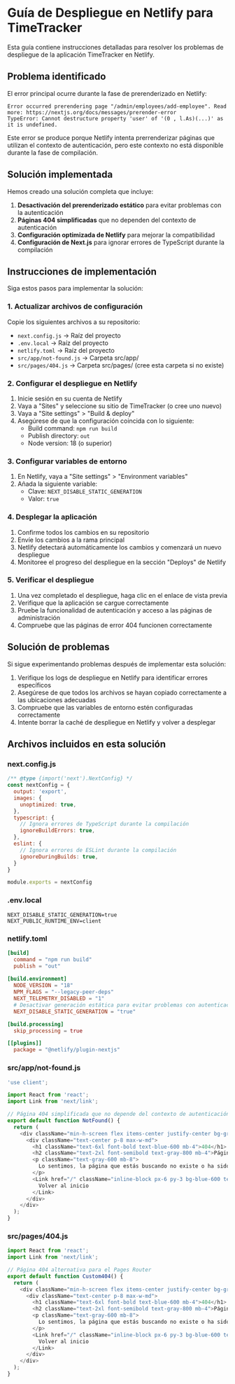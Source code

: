 # Guía de Despliegue en Netlify para TimeTracker

Esta guía contiene instrucciones detalladas para resolver los problemas de despliegue de la aplicación TimeTracker en Netlify.

## Problema identificado

El error principal ocurre durante la fase de prerenderizado en Netlify:

```
Error occurred prerendering page "/admin/employees/add-employee". Read more: https://nextjs.org/docs/messages/prerender-error
TypeError: Cannot destructure property 'user' of '(0 , l.As)(...)' as it is undefined.
```

Este error se produce porque Netlify intenta prerrenderizar páginas que utilizan el contexto de autenticación, pero este contexto no está disponible durante la fase de compilación.

## Solución implementada

Hemos creado una solución completa que incluye:

1. **Desactivación del prerenderizado estático** para evitar problemas con la autenticación
2. **Páginas 404 simplificadas** que no dependen del contexto de autenticación
3. **Configuración optimizada de Netlify** para mejorar la compatibilidad
4. **Configuración de Next.js** para ignorar errores de TypeScript durante la compilación

## Instrucciones de implementación

Siga estos pasos para implementar la solución:

### 1. Actualizar archivos de configuración

Copie los siguientes archivos a su repositorio:

- `next.config.js` → Raíz del proyecto
- `.env.local` → Raíz del proyecto
- `netlify.toml` → Raíz del proyecto
- `src/app/not-found.js` → Carpeta src/app/
- `src/pages/404.js` → Carpeta src/pages/ (cree esta carpeta si no existe)

### 2. Configurar el despliegue en Netlify

1. Inicie sesión en su cuenta de Netlify
2. Vaya a "Sites" y seleccione su sitio de TimeTracker (o cree uno nuevo)
3. Vaya a "Site settings" > "Build & deploy"
4. Asegúrese de que la configuración coincida con lo siguiente:
   - Build command: `npm run build`
   - Publish directory: `out`
   - Node version: 18 (o superior)

### 3. Configurar variables de entorno

1. En Netlify, vaya a "Site settings" > "Environment variables"
2. Añada la siguiente variable:
   - Clave: `NEXT_DISABLE_STATIC_GENERATION`
   - Valor: `true`

### 4. Desplegar la aplicación

1. Confirme todos los cambios en su repositorio
2. Envíe los cambios a la rama principal
3. Netlify detectará automáticamente los cambios y comenzará un nuevo despliegue
4. Monitoree el progreso del despliegue en la sección "Deploys" de Netlify

### 5. Verificar el despliegue

1. Una vez completado el despliegue, haga clic en el enlace de vista previa
2. Verifique que la aplicación se cargue correctamente
3. Pruebe la funcionalidad de autenticación y acceso a las páginas de administración
4. Compruebe que las páginas de error 404 funcionen correctamente

## Solución de problemas

Si sigue experimentando problemas después de implementar esta solución:

1. Verifique los logs de despliegue en Netlify para identificar errores específicos
2. Asegúrese de que todos los archivos se hayan copiado correctamente a las ubicaciones adecuadas
3. Compruebe que las variables de entorno estén configuradas correctamente
4. Intente borrar la caché de despliegue en Netlify y volver a desplegar

## Archivos incluidos en esta solución

### next.config.js
```javascript
/** @type {import('next').NextConfig} */
const nextConfig = {
  output: 'export',
  images: {
    unoptimized: true,
  },
  typescript: {
    // Ignora errores de TypeScript durante la compilación
    ignoreBuildErrors: true,
  },
  eslint: {
    // Ignora errores de ESLint durante la compilación
    ignoreDuringBuilds: true,
  }
}

module.exports = nextConfig
```

### .env.local
```
NEXT_DISABLE_STATIC_GENERATION=true
NEXT_PUBLIC_RUNTIME_ENV=client
```

### netlify.toml
```toml
[build]
  command = "npm run build"
  publish = "out"
  
[build.environment]
  NODE_VERSION = "18"
  NPM_FLAGS = "--legacy-peer-deps"
  NEXT_TELEMETRY_DISABLED = "1"
  # Desactivar generación estática para evitar problemas con autenticación
  NEXT_DISABLE_STATIC_GENERATION = "true"

[build.processing]
  skip_processing = true

[[plugins]]
  package = "@netlify/plugin-nextjs"
```

### src/app/not-found.js
```javascript
'use client';

import React from 'react';
import Link from 'next/link';

// Página 404 simplificada que no depende del contexto de autenticación
export default function NotFound() {
  return (
    <div className="min-h-screen flex items-center justify-center bg-gray-50">
      <div className="text-center p-8 max-w-md">
        <h1 className="text-6xl font-bold text-blue-600 mb-4">404</h1>
        <h2 className="text-2xl font-semibold text-gray-800 mb-4">Página no encontrada</h2>
        <p className="text-gray-600 mb-8">
          Lo sentimos, la página que estás buscando no existe o ha sido movida.
        </p>
        <Link href="/" className="inline-block px-6 py-3 bg-blue-600 text-white font-medium rounded-md hover:bg-blue-700 transition-colors">
          Volver al inicio
        </Link>
      </div>
    </div>
  );
}
```

### src/pages/404.js
```javascript
import React from 'react';
import Link from 'next/link';

// Página 404 alternativa para el Pages Router
export default function Custom404() {
  return (
    <div className="min-h-screen flex items-center justify-center bg-gray-50">
      <div className="text-center p-8 max-w-md">
        <h1 className="text-6xl font-bold text-blue-600 mb-4">404</h1>
        <h2 className="text-2xl font-semibold text-gray-800 mb-4">Página no encontrada</h2>
        <p className="text-gray-600 mb-8">
          Lo sentimos, la página que estás buscando no existe o ha sido movida.
        </p>
        <Link href="/" className="inline-block px-6 py-3 bg-blue-600 text-white font-medium rounded-md hover:bg-blue-700 transition-colors">
          Volver al inicio
        </Link>
      </div>
    </div>
  );
}
```
